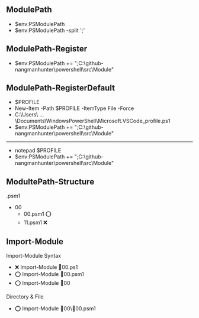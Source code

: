 ## ModulePath
- $env:PSModulePath
- $env:PSModulePath -split ';'

## ModulePath-Register
- $env:PSModulePath += ";C:\github-nangmanhunter\powershell\src\Module"  

## ModulePath-RegisterDefault
- $PROFILE
- New-Item -Path $PROFILE -ItemType File -Force
- C:\Users\ ... \Documents\WindowsPowerShell\Microsoft.VSCode_profile.ps1
- $env:PSModulePath += ";C:\github-nangmanhunter\powershell\src\Module"
---
- notepad $PROFILE
- $env:PSModulePath += ";C:\github-nangmanhunter\powershell\src\Module"


## ModultePath-Structure
.psm1
- 00
  - 00.psm1 ⭕
  - 11.psm1 ❌



## Import-Module
Import-Module Syntax
- ❌ Import-Module 📄00.ps1  
- ⭕ Import-Module 📄00.psm1 
- ⭕ Import-Module 📁00      

Directory & File
- ⭕ Import-Module 📁00\📄00.psm1      



